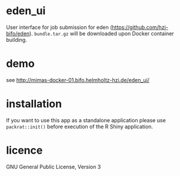 # eden_ui
User interface for job submission for eden (https://github.com/hzi-bifo/eden). `bundle.tar.gz` will be downloaded upon Docker container building.

# demo

see http://mimas-docker-01.bifo.helmholtz-hzi.de/eden_ui/

# installation

If you want to use this app as a standalone application please use `packrat::init()` before execution of the R Shiny application.

# licence
GNU General Public License, Version 3
